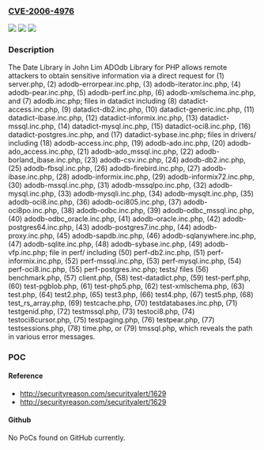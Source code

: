 ### [CVE-2006-4976](https://cve.mitre.org/cgi-bin/cvename.cgi?name=CVE-2006-4976)
![](https://img.shields.io/static/v1?label=Product&message=n%2Fa&color=blue)
![](https://img.shields.io/static/v1?label=Version&message=n%2Fa&color=blue)
![](https://img.shields.io/static/v1?label=Vulnerability&message=n%2Fa&color=brighgreen)

### Description

The Date Library in John Lim ADOdb Library for PHP allows remote attackers to obtain sensitive information via a direct request for (1) server.php, (2) adodb-errorpear.inc.php, (3) adodb-iterator.inc.php, (4) adodb-pear.inc.php, (5) adodb-perf.inc.php, (6) adodb-xmlschema.inc.php, and (7) adodb.inc.php; files in datadict including (8) datadict-access.inc.php, (9) datadict-db2.inc.php, (10) datadict-generic.inc.php, (11) datadict-ibase.inc.php, (12) datadict-informix.inc.php, (13) datadict-mssql.inc.php, (14) datadict-mysql.inc.php, (15) datadict-oci8.inc.php, (16) datadict-postgres.inc.php, and (17) datadict-sybase.inc.php; files in drivers/ including (18) adodb-access.inc.php, (19) adodb-ado.inc.php, (20) adodb-ado_access.inc.php, (21) adodb-ado_mssql.inc.php, (22) adodb-borland_ibase.inc.php, (23) adodb-csv.inc.php, (24) adodb-db2.inc.php, (25) adodb-fbsql.inc.php, (26) adodb-firebird.inc.php, (27) adodb-ibase.inc.php, (28) adodb-informix.inc.php, (29) adodb-informix72.inc.php, (30) adodb-mssql.inc.php, (31) adodb-mssqlpo.inc.php, (32) adodb-mysql.inc.php, (33) adodb-mysqli.inc.php, (34) adodb-mysqlt.inc.php, (35) adodb-oci8.inc.php, (36) adodb-oci805.inc.php, (37) adodb-oci8po.inc.php, (38) adodb-odbc.inc.php, (39) adodb-odbc_mssql.inc.php, (40) adodb-odbc_oracle.inc.php, (41) adodb-oracle.inc.php, (42) adodb-postgres64.inc.php, (43) adodb-postgres7.inc.php, (44) adodb-proxy.inc.php, (45) adodb-sapdb.inc.php, (46) adodb-sqlanywhere.inc.php, (47) adodb-sqlite.inc.php, (48) adodb-sybase.inc.php, (49) adodb-vfp.inc.php; file in perf/ including (50) perf-db2.inc.php, (51) perf-informix.inc.php, (52) perf-mssql.inc.php, (53) perf-mysql.inc.php, (54) perf-oci8.inc.php, (55) perf-postgres.inc.php; tests/ files (56) benchmark.php, (57) client.php, (58) test-datadict.php, (59) test-perf.php, (60) test-pgblob.php, (61) test-php5.php, (62) test-xmlschema.php, (63) test.php, (64) test2.php, (65) test3.php, (66) test4.php, (67) test5.php, (68) test_rs_array.php, (69) testcache.php, (70) testdatabases.inc.php, (71) testgenid.php, (72) testmssql.php, (73) testoci8.php, (74) testoci8cursor.php, (75) testpaging.php, (76) testpear.php, (77) testsessions.php, (78) time.php, or (79) tmssql.php, which reveals the path in various error messages.

### POC

#### Reference
- http://securityreason.com/securityalert/1629
- http://securityreason.com/securityalert/1629

#### Github
No PoCs found on GitHub currently.

